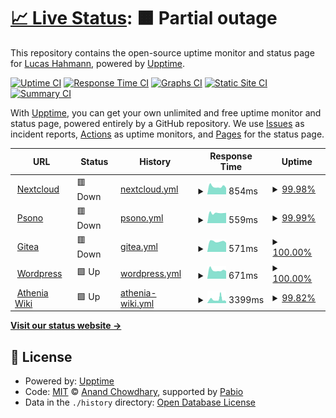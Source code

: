 # [📈 Live Status](https://demo.upptime.js.org): <!--live status--> **🟧 Partial outage**

This repository contains the open-source uptime monitor and status page for [Lucas Hahmann](hahmann-trier.de), powered by [Upptime](https://github.com/upptime/upptime).

[![Uptime CI](https://github.com/lucashahmann/uptime-hahmann-trier-de/workflows/Uptime%20CI/badge.svg)](https://github.com/lucashahmann/uptime-hahmann-trier-de/actions?query=workflow%3A%22Uptime+CI%22)
[![Response Time CI](https://github.com/lucashahmann/uptime-hahmann-trier-de/workflows/Response%20Time%20CI/badge.svg)](https://github.com/lucashahmann/uptime-hahmann-trier-de/actions?query=workflow%3A%22Response+Time+CI%22)
[![Graphs CI](https://github.com/lucashahmann/uptime-hahmann-trier-de/workflows/Graphs%20CI/badge.svg)](https://github.com/lucashahmann/uptime-hahmann-trier-de/actions?query=workflow%3A%22Graphs+CI%22)
[![Static Site CI](https://github.com/lucashahmann/uptime-hahmann-trier-de/workflows/Static%20Site%20CI/badge.svg)](https://github.com/lucashahmann/uptime-hahmann-trier-de/actions?query=workflow%3A%22Static+Site+CI%22)
[![Summary CI](https://github.com/lucashahmann/uptime-hahmann-trier-de/workflows/Summary%20CI/badge.svg)](https://github.com/lucashahmann/uptime-hahmann-trier-de/actions?query=workflow%3A%22Summary+CI%22)

With [Upptime](https://upptime.js.org), you can get your own unlimited and free uptime monitor and status page, powered entirely by a GitHub repository. We use [Issues](https://github.com/lucashahmann/uptime-hahmann-trier-de/issues) as incident reports, [Actions](https://github.com/lucashahmann/upptime-hahmann-trier-de/actions) as uptime monitors, and [Pages](https://demo.upptime.js.org) for the status page.

<!--start: status pages-->
<!-- This summary is generated by Upptime (https://github.com/upptime/upptime) -->
<!-- Do not edit this manually, your changes will be overwritten -->
<!-- prettier-ignore -->
| URL | Status | History | Response Time | Uptime |
| --- | ------ | ------- | ------------- | ------ |
| <img alt="" src="https://icons.duckduckgo.com/ip3/nextcloud.hahmann-trier.de.ico" height="13"> [Nextcloud](https://nextcloud.hahmann-trier.de) | 🟥 Down | [nextcloud.yml](https://github.com/LucasHahmann/uptime-hahmann-trier-de/commits/HEAD/history/nextcloud.yml) | <details><summary><img alt="Response time graph" src="./graphs/nextcloud/response-time-week.png" height="20"> 854ms</summary><br><a href="https://status.hahmann-trier.de/history/nextcloud"><img alt="Response time 958" src="https://img.shields.io/endpoint?url=https%3A%2F%2Fraw.githubusercontent.com%2FLucasHahmann%2Fuptime-hahmann-trier-de%2FHEAD%2Fapi%2Fnextcloud%2Fresponse-time.json"></a><br><a href="https://status.hahmann-trier.de/history/nextcloud"><img alt="24-hour response time 704" src="https://img.shields.io/endpoint?url=https%3A%2F%2Fraw.githubusercontent.com%2FLucasHahmann%2Fuptime-hahmann-trier-de%2FHEAD%2Fapi%2Fnextcloud%2Fresponse-time-day.json"></a><br><a href="https://status.hahmann-trier.de/history/nextcloud"><img alt="7-day response time 854" src="https://img.shields.io/endpoint?url=https%3A%2F%2Fraw.githubusercontent.com%2FLucasHahmann%2Fuptime-hahmann-trier-de%2FHEAD%2Fapi%2Fnextcloud%2Fresponse-time-week.json"></a><br><a href="https://status.hahmann-trier.de/history/nextcloud"><img alt="30-day response time 958" src="https://img.shields.io/endpoint?url=https%3A%2F%2Fraw.githubusercontent.com%2FLucasHahmann%2Fuptime-hahmann-trier-de%2FHEAD%2Fapi%2Fnextcloud%2Fresponse-time-month.json"></a><br><a href="https://status.hahmann-trier.de/history/nextcloud"><img alt="1-year response time 958" src="https://img.shields.io/endpoint?url=https%3A%2F%2Fraw.githubusercontent.com%2FLucasHahmann%2Fuptime-hahmann-trier-de%2FHEAD%2Fapi%2Fnextcloud%2Fresponse-time-year.json"></a></details> | <details><summary><a href="https://status.hahmann-trier.de/history/nextcloud">99.98%</a></summary><a href="https://status.hahmann-trier.de/history/nextcloud"><img alt="All-time uptime 99.98%" src="https://img.shields.io/endpoint?url=https%3A%2F%2Fraw.githubusercontent.com%2FLucasHahmann%2Fuptime-hahmann-trier-de%2FHEAD%2Fapi%2Fnextcloud%2Fuptime.json"></a><br><a href="https://status.hahmann-trier.de/history/nextcloud"><img alt="24-hour uptime 99.85%" src="https://img.shields.io/endpoint?url=https%3A%2F%2Fraw.githubusercontent.com%2FLucasHahmann%2Fuptime-hahmann-trier-de%2FHEAD%2Fapi%2Fnextcloud%2Fuptime-day.json"></a><br><a href="https://status.hahmann-trier.de/history/nextcloud"><img alt="7-day uptime 99.98%" src="https://img.shields.io/endpoint?url=https%3A%2F%2Fraw.githubusercontent.com%2FLucasHahmann%2Fuptime-hahmann-trier-de%2FHEAD%2Fapi%2Fnextcloud%2Fuptime-week.json"></a><br><a href="https://status.hahmann-trier.de/history/nextcloud"><img alt="30-day uptime 99.98%" src="https://img.shields.io/endpoint?url=https%3A%2F%2Fraw.githubusercontent.com%2FLucasHahmann%2Fuptime-hahmann-trier-de%2FHEAD%2Fapi%2Fnextcloud%2Fuptime-month.json"></a><br><a href="https://status.hahmann-trier.de/history/nextcloud"><img alt="1-year uptime 99.98%" src="https://img.shields.io/endpoint?url=https%3A%2F%2Fraw.githubusercontent.com%2FLucasHahmann%2Fuptime-hahmann-trier-de%2FHEAD%2Fapi%2Fnextcloud%2Fuptime-year.json"></a></details>
| <img alt="" src="https://icons.duckduckgo.com/ip3/psono.hahmann-trier.de.ico" height="13"> [Psono](https://psono.hahmann-trier.de) | 🟥 Down | [psono.yml](https://github.com/LucasHahmann/uptime-hahmann-trier-de/commits/HEAD/history/psono.yml) | <details><summary><img alt="Response time graph" src="./graphs/psono/response-time-week.png" height="20"> 559ms</summary><br><a href="https://status.hahmann-trier.de/history/psono"><img alt="Response time 587" src="https://img.shields.io/endpoint?url=https%3A%2F%2Fraw.githubusercontent.com%2FLucasHahmann%2Fuptime-hahmann-trier-de%2FHEAD%2Fapi%2Fpsono%2Fresponse-time.json"></a><br><a href="https://status.hahmann-trier.de/history/psono"><img alt="24-hour response time 566" src="https://img.shields.io/endpoint?url=https%3A%2F%2Fraw.githubusercontent.com%2FLucasHahmann%2Fuptime-hahmann-trier-de%2FHEAD%2Fapi%2Fpsono%2Fresponse-time-day.json"></a><br><a href="https://status.hahmann-trier.de/history/psono"><img alt="7-day response time 559" src="https://img.shields.io/endpoint?url=https%3A%2F%2Fraw.githubusercontent.com%2FLucasHahmann%2Fuptime-hahmann-trier-de%2FHEAD%2Fapi%2Fpsono%2Fresponse-time-week.json"></a><br><a href="https://status.hahmann-trier.de/history/psono"><img alt="30-day response time 587" src="https://img.shields.io/endpoint?url=https%3A%2F%2Fraw.githubusercontent.com%2FLucasHahmann%2Fuptime-hahmann-trier-de%2FHEAD%2Fapi%2Fpsono%2Fresponse-time-month.json"></a><br><a href="https://status.hahmann-trier.de/history/psono"><img alt="1-year response time 587" src="https://img.shields.io/endpoint?url=https%3A%2F%2Fraw.githubusercontent.com%2FLucasHahmann%2Fuptime-hahmann-trier-de%2FHEAD%2Fapi%2Fpsono%2Fresponse-time-year.json"></a></details> | <details><summary><a href="https://status.hahmann-trier.de/history/psono">99.99%</a></summary><a href="https://status.hahmann-trier.de/history/psono"><img alt="All-time uptime 100.00%" src="https://img.shields.io/endpoint?url=https%3A%2F%2Fraw.githubusercontent.com%2FLucasHahmann%2Fuptime-hahmann-trier-de%2FHEAD%2Fapi%2Fpsono%2Fuptime.json"></a><br><a href="https://status.hahmann-trier.de/history/psono"><img alt="24-hour uptime 99.96%" src="https://img.shields.io/endpoint?url=https%3A%2F%2Fraw.githubusercontent.com%2FLucasHahmann%2Fuptime-hahmann-trier-de%2FHEAD%2Fapi%2Fpsono%2Fuptime-day.json"></a><br><a href="https://status.hahmann-trier.de/history/psono"><img alt="7-day uptime 99.99%" src="https://img.shields.io/endpoint?url=https%3A%2F%2Fraw.githubusercontent.com%2FLucasHahmann%2Fuptime-hahmann-trier-de%2FHEAD%2Fapi%2Fpsono%2Fuptime-week.json"></a><br><a href="https://status.hahmann-trier.de/history/psono"><img alt="30-day uptime 100.00%" src="https://img.shields.io/endpoint?url=https%3A%2F%2Fraw.githubusercontent.com%2FLucasHahmann%2Fuptime-hahmann-trier-de%2FHEAD%2Fapi%2Fpsono%2Fuptime-month.json"></a><br><a href="https://status.hahmann-trier.de/history/psono"><img alt="1-year uptime 100.00%" src="https://img.shields.io/endpoint?url=https%3A%2F%2Fraw.githubusercontent.com%2FLucasHahmann%2Fuptime-hahmann-trier-de%2FHEAD%2Fapi%2Fpsono%2Fuptime-year.json"></a></details>
| <img alt="" src="https://icons.duckduckgo.com/ip3/git.hahmann-trier.de.ico" height="13"> [Gitea](https://git.hahmann-trier.de) | 🟥 Down | [gitea.yml](https://github.com/LucasHahmann/uptime-hahmann-trier-de/commits/HEAD/history/gitea.yml) | <details><summary><img alt="Response time graph" src="./graphs/gitea/response-time-week.png" height="20"> 571ms</summary><br><a href="https://status.hahmann-trier.de/history/gitea"><img alt="Response time 599" src="https://img.shields.io/endpoint?url=https%3A%2F%2Fraw.githubusercontent.com%2FLucasHahmann%2Fuptime-hahmann-trier-de%2FHEAD%2Fapi%2Fgitea%2Fresponse-time.json"></a><br><a href="https://status.hahmann-trier.de/history/gitea"><img alt="24-hour response time 503" src="https://img.shields.io/endpoint?url=https%3A%2F%2Fraw.githubusercontent.com%2FLucasHahmann%2Fuptime-hahmann-trier-de%2FHEAD%2Fapi%2Fgitea%2Fresponse-time-day.json"></a><br><a href="https://status.hahmann-trier.de/history/gitea"><img alt="7-day response time 571" src="https://img.shields.io/endpoint?url=https%3A%2F%2Fraw.githubusercontent.com%2FLucasHahmann%2Fuptime-hahmann-trier-de%2FHEAD%2Fapi%2Fgitea%2Fresponse-time-week.json"></a><br><a href="https://status.hahmann-trier.de/history/gitea"><img alt="30-day response time 599" src="https://img.shields.io/endpoint?url=https%3A%2F%2Fraw.githubusercontent.com%2FLucasHahmann%2Fuptime-hahmann-trier-de%2FHEAD%2Fapi%2Fgitea%2Fresponse-time-month.json"></a><br><a href="https://status.hahmann-trier.de/history/gitea"><img alt="1-year response time 599" src="https://img.shields.io/endpoint?url=https%3A%2F%2Fraw.githubusercontent.com%2FLucasHahmann%2Fuptime-hahmann-trier-de%2FHEAD%2Fapi%2Fgitea%2Fresponse-time-year.json"></a></details> | <details><summary><a href="https://status.hahmann-trier.de/history/gitea">100.00%</a></summary><a href="https://status.hahmann-trier.de/history/gitea"><img alt="All-time uptime 100.00%" src="https://img.shields.io/endpoint?url=https%3A%2F%2Fraw.githubusercontent.com%2FLucasHahmann%2Fuptime-hahmann-trier-de%2FHEAD%2Fapi%2Fgitea%2Fuptime.json"></a><br><a href="https://status.hahmann-trier.de/history/gitea"><img alt="24-hour uptime 99.99%" src="https://img.shields.io/endpoint?url=https%3A%2F%2Fraw.githubusercontent.com%2FLucasHahmann%2Fuptime-hahmann-trier-de%2FHEAD%2Fapi%2Fgitea%2Fuptime-day.json"></a><br><a href="https://status.hahmann-trier.de/history/gitea"><img alt="7-day uptime 100.00%" src="https://img.shields.io/endpoint?url=https%3A%2F%2Fraw.githubusercontent.com%2FLucasHahmann%2Fuptime-hahmann-trier-de%2FHEAD%2Fapi%2Fgitea%2Fuptime-week.json"></a><br><a href="https://status.hahmann-trier.de/history/gitea"><img alt="30-day uptime 100.00%" src="https://img.shields.io/endpoint?url=https%3A%2F%2Fraw.githubusercontent.com%2FLucasHahmann%2Fuptime-hahmann-trier-de%2FHEAD%2Fapi%2Fgitea%2Fuptime-month.json"></a><br><a href="https://status.hahmann-trier.de/history/gitea"><img alt="1-year uptime 100.00%" src="https://img.shields.io/endpoint?url=https%3A%2F%2Fraw.githubusercontent.com%2FLucasHahmann%2Fuptime-hahmann-trier-de%2FHEAD%2Fapi%2Fgitea%2Fuptime-year.json"></a></details>
| <img alt="" src="https://icons.duckduckgo.com/ip3/www.hahmann-trier.de.ico" height="13"> [Wordpress](https://www.hahmann-trier.de) | 🟩 Up | [wordpress.yml](https://github.com/LucasHahmann/uptime-hahmann-trier-de/commits/HEAD/history/wordpress.yml) | <details><summary><img alt="Response time graph" src="./graphs/wordpress/response-time-week.png" height="20"> 671ms</summary><br><a href="https://status.hahmann-trier.de/history/wordpress"><img alt="Response time 784" src="https://img.shields.io/endpoint?url=https%3A%2F%2Fraw.githubusercontent.com%2FLucasHahmann%2Fuptime-hahmann-trier-de%2FHEAD%2Fapi%2Fwordpress%2Fresponse-time.json"></a><br><a href="https://status.hahmann-trier.de/history/wordpress"><img alt="24-hour response time 597" src="https://img.shields.io/endpoint?url=https%3A%2F%2Fraw.githubusercontent.com%2FLucasHahmann%2Fuptime-hahmann-trier-de%2FHEAD%2Fapi%2Fwordpress%2Fresponse-time-day.json"></a><br><a href="https://status.hahmann-trier.de/history/wordpress"><img alt="7-day response time 671" src="https://img.shields.io/endpoint?url=https%3A%2F%2Fraw.githubusercontent.com%2FLucasHahmann%2Fuptime-hahmann-trier-de%2FHEAD%2Fapi%2Fwordpress%2Fresponse-time-week.json"></a><br><a href="https://status.hahmann-trier.de/history/wordpress"><img alt="30-day response time 784" src="https://img.shields.io/endpoint?url=https%3A%2F%2Fraw.githubusercontent.com%2FLucasHahmann%2Fuptime-hahmann-trier-de%2FHEAD%2Fapi%2Fwordpress%2Fresponse-time-month.json"></a><br><a href="https://status.hahmann-trier.de/history/wordpress"><img alt="1-year response time 784" src="https://img.shields.io/endpoint?url=https%3A%2F%2Fraw.githubusercontent.com%2FLucasHahmann%2Fuptime-hahmann-trier-de%2FHEAD%2Fapi%2Fwordpress%2Fresponse-time-year.json"></a></details> | <details><summary><a href="https://status.hahmann-trier.de/history/wordpress">100.00%</a></summary><a href="https://status.hahmann-trier.de/history/wordpress"><img alt="All-time uptime 100.00%" src="https://img.shields.io/endpoint?url=https%3A%2F%2Fraw.githubusercontent.com%2FLucasHahmann%2Fuptime-hahmann-trier-de%2FHEAD%2Fapi%2Fwordpress%2Fuptime.json"></a><br><a href="https://status.hahmann-trier.de/history/wordpress"><img alt="24-hour uptime 100.00%" src="https://img.shields.io/endpoint?url=https%3A%2F%2Fraw.githubusercontent.com%2FLucasHahmann%2Fuptime-hahmann-trier-de%2FHEAD%2Fapi%2Fwordpress%2Fuptime-day.json"></a><br><a href="https://status.hahmann-trier.de/history/wordpress"><img alt="7-day uptime 100.00%" src="https://img.shields.io/endpoint?url=https%3A%2F%2Fraw.githubusercontent.com%2FLucasHahmann%2Fuptime-hahmann-trier-de%2FHEAD%2Fapi%2Fwordpress%2Fuptime-week.json"></a><br><a href="https://status.hahmann-trier.de/history/wordpress"><img alt="30-day uptime 100.00%" src="https://img.shields.io/endpoint?url=https%3A%2F%2Fraw.githubusercontent.com%2FLucasHahmann%2Fuptime-hahmann-trier-de%2FHEAD%2Fapi%2Fwordpress%2Fuptime-month.json"></a><br><a href="https://status.hahmann-trier.de/history/wordpress"><img alt="1-year uptime 100.00%" src="https://img.shields.io/endpoint?url=https%3A%2F%2Fraw.githubusercontent.com%2FLucasHahmann%2Fuptime-hahmann-trier-de%2FHEAD%2Fapi%2Fwordpress%2Fuptime-year.json"></a></details>
| <img alt="" src="https://icons.duckduckgo.com/ip3/athenia.wiki.ico" height="13"> [Athenia Wiki](https://athenia.wiki) | 🟩 Up | [athenia-wiki.yml](https://github.com/LucasHahmann/uptime-hahmann-trier-de/commits/HEAD/history/athenia-wiki.yml) | <details><summary><img alt="Response time graph" src="./graphs/athenia-wiki/response-time-week.png" height="20"> 3399ms</summary><br><a href="https://status.hahmann-trier.de/history/athenia-wiki"><img alt="Response time 2998" src="https://img.shields.io/endpoint?url=https%3A%2F%2Fraw.githubusercontent.com%2FLucasHahmann%2Fuptime-hahmann-trier-de%2FHEAD%2Fapi%2Fathenia-wiki%2Fresponse-time.json"></a><br><a href="https://status.hahmann-trier.de/history/athenia-wiki"><img alt="24-hour response time 1604" src="https://img.shields.io/endpoint?url=https%3A%2F%2Fraw.githubusercontent.com%2FLucasHahmann%2Fuptime-hahmann-trier-de%2FHEAD%2Fapi%2Fathenia-wiki%2Fresponse-time-day.json"></a><br><a href="https://status.hahmann-trier.de/history/athenia-wiki"><img alt="7-day response time 3399" src="https://img.shields.io/endpoint?url=https%3A%2F%2Fraw.githubusercontent.com%2FLucasHahmann%2Fuptime-hahmann-trier-de%2FHEAD%2Fapi%2Fathenia-wiki%2Fresponse-time-week.json"></a><br><a href="https://status.hahmann-trier.de/history/athenia-wiki"><img alt="30-day response time 2998" src="https://img.shields.io/endpoint?url=https%3A%2F%2Fraw.githubusercontent.com%2FLucasHahmann%2Fuptime-hahmann-trier-de%2FHEAD%2Fapi%2Fathenia-wiki%2Fresponse-time-month.json"></a><br><a href="https://status.hahmann-trier.de/history/athenia-wiki"><img alt="1-year response time 2998" src="https://img.shields.io/endpoint?url=https%3A%2F%2Fraw.githubusercontent.com%2FLucasHahmann%2Fuptime-hahmann-trier-de%2FHEAD%2Fapi%2Fathenia-wiki%2Fresponse-time-year.json"></a></details> | <details><summary><a href="https://status.hahmann-trier.de/history/athenia-wiki">99.82%</a></summary><a href="https://status.hahmann-trier.de/history/athenia-wiki"><img alt="All-time uptime 99.57%" src="https://img.shields.io/endpoint?url=https%3A%2F%2Fraw.githubusercontent.com%2FLucasHahmann%2Fuptime-hahmann-trier-de%2FHEAD%2Fapi%2Fathenia-wiki%2Fuptime.json"></a><br><a href="https://status.hahmann-trier.de/history/athenia-wiki"><img alt="24-hour uptime 100.00%" src="https://img.shields.io/endpoint?url=https%3A%2F%2Fraw.githubusercontent.com%2FLucasHahmann%2Fuptime-hahmann-trier-de%2FHEAD%2Fapi%2Fathenia-wiki%2Fuptime-day.json"></a><br><a href="https://status.hahmann-trier.de/history/athenia-wiki"><img alt="7-day uptime 99.82%" src="https://img.shields.io/endpoint?url=https%3A%2F%2Fraw.githubusercontent.com%2FLucasHahmann%2Fuptime-hahmann-trier-de%2FHEAD%2Fapi%2Fathenia-wiki%2Fuptime-week.json"></a><br><a href="https://status.hahmann-trier.de/history/athenia-wiki"><img alt="30-day uptime 99.57%" src="https://img.shields.io/endpoint?url=https%3A%2F%2Fraw.githubusercontent.com%2FLucasHahmann%2Fuptime-hahmann-trier-de%2FHEAD%2Fapi%2Fathenia-wiki%2Fuptime-month.json"></a><br><a href="https://status.hahmann-trier.de/history/athenia-wiki"><img alt="1-year uptime 99.57%" src="https://img.shields.io/endpoint?url=https%3A%2F%2Fraw.githubusercontent.com%2FLucasHahmann%2Fuptime-hahmann-trier-de%2FHEAD%2Fapi%2Fathenia-wiki%2Fuptime-year.json"></a></details>

<!--end: status pages-->

[**Visit our status website →**](https://demo.upptime.js.org)

## 📄 License

- Powered by: [Upptime](https://github.com/upptime/upptime)
- Code: [MIT](./LICENSE) © [Anand Chowdhary](https://anandchowdhary.com), supported by [Pabio](https://pabio.com)
- Data in the `./history` directory: [Open Database License](https://opendatacommons.org/licenses/odbl/1-0/)

